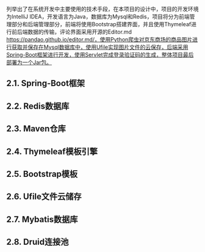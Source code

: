 列举出了在系统开发中主要使用的技术手段，在本项目的设计中，项目的开发环境为IntelliJ IDEA，开发语言为Java，数据库为Mysql和Redis，项目将分为前端管理部分和后端管理部分，前端将使用Bootstrap搭建界面，并且使用Thymeleaf进行前后端数据的传输，评论界面采用开源的Editor.md https://pandao.github.io/editor.md/，使用Python爬虫对京东商场的商品图片进行获取并保存在Mysql数据库中，使用Ufile实现图片文件的云保存，后端采用Spring-Boot框架进行开发，使用Servlet完成登录验证码的生成，整体项目最后部署为一个Jar包。

## 2.1.	Spring-Boot框架

## 2.2.	Redis数据库

## 2.3.	Maven仓库

## 2.4.	Thymeleaf模板引擎

## 2.5.	Bootstrap模板

## 2.6.	Ufile文件云储存

## 2.7.	Mybatis数据库

## 2.8.	Druid连接池
